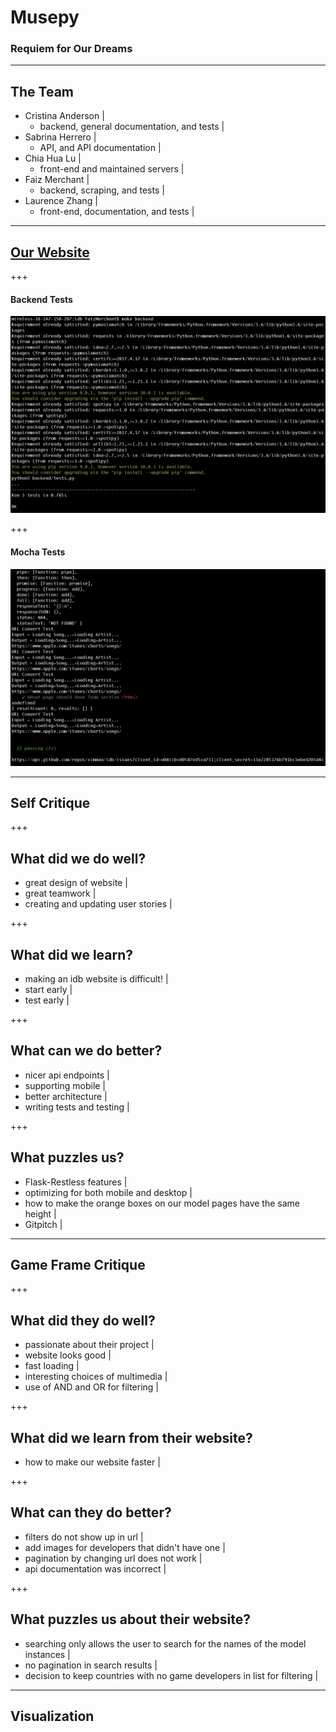 # Musepy

### Requiem for Our Dreams

---

## The Team
- Cristina Anderson |
  + backend, general documentation, and tests |
- Sabrina Herrero |
  + API, and API documentation |
- Chia Hua Lu |
  + front-end and maintained servers |
- Faiz Merchant |
  + backend, scraping, and tests |
- Laurence Zhang |
  + front-end, documentation, and tests |

---

## [Our Website](http://musepy.me/index)

+++

#### Backend Tests
![Backend](https://raw.githubusercontent.com/ccmmaa/idb/master/gitpitch/backendtests.jpeg)

+++

#### Mocha Tests
![Mocha](https://raw.githubusercontent.com/ccmmaa/idb/master/gitpitch/mochatests.jpeg)

---

## Self Critique

+++

## What did we do well?
- great design of website |
- great teamwork |
- creating and updating user stories |

+++

## What did we learn?
- making an idb website is difficult! |
- start early |
- test early |

+++

## What can we do better?
- nicer api endpoints |
- supporting mobile |
- better architecture |
- writing tests and testing |

+++

## What puzzles us?
- Flask-Restless features |
- optimizing for both mobile and desktop |
- how to make the orange boxes on our model pages have the same height |
- Gitpitch |

---

## Game Frame Critique

+++

##  What did they do well?
- passionate about their project |
- website looks good |
- fast loading |
- interesting choices of multimedia |
- use of AND and OR for filtering |

+++

## What did we learn from their website?
- how to make our website faster |

+++

## What can they do better?
- filters do not show up in url |
- add images for developers that didn't have one |
- pagination by changing url does not work |
- api documentation was incorrect |

+++

## What puzzles us about their website?
- searching only allows the user to search for the names of the model instances |
- no pagination in search results |
- decision to keep countries with no game developers in list for filtering |


---

## Visualization

